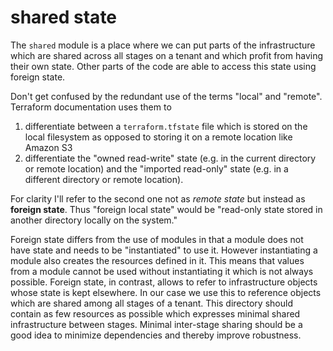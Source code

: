 # shared state

The `shared` module is a place where we can put parts of the infrastructure which are shared across all stages on a tenant and which profit from having their own state. Other parts of the code are able to access this state using foreign state.

Don't get confused by the redundant use of the terms "local" and "remote". Terraform documentation uses them to

1. differentiate between a `terraform.tfstate` file which is stored on the local filesystem as opposed to storing it on a remote location like Amazon S3
2. differentiate the "owned read-write" state (e.g. in the current directory or remote location) and the "imported read-only" state (e.g. in a different directory or remote location).

For clarity I'll refer to the second one not as *remote state* but instead as **foreign state**. Thus "foreign local state" would be "read-only state stored in another directory locally on the system."

Foreign state differs from the use of modules in that a module does not have state and needs to be "instantiated" to use it. However instantiating a module also creates the resources defined in it. This means that values from a module cannot be used without instantiating it which is not always possible. Foreign state, in contrast, allows to refer to infrastructure objects whose state is kept elsewhere. In our case we use this to reference objects which are shared among all stages of a tenant. This directory should contain as few resources as possible which expresses minimal shared infrastructure between stages. Minimal inter-stage sharing should be a good idea to minimize dependencies and thereby improve robustness.
